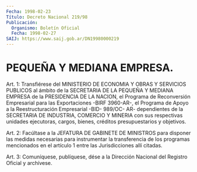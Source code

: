 ```yaml
---
Fecha: 1998-02-23
Título: Decreto Nacional 219/98
Publicación:
  Organismo: Boletín Oficial
  Fecha: 1998-02-27
SAIJ: https://www.saij.gob.ar/DN19980000219
---
```

# PEQUEÑA Y MEDIANA EMPRESA.

<a id="1"></a>
Art.  1: Transfiérese  del  MINISTERIO  DE ECONOMIA  Y  OBRAS  Y SERVICIOS  PUBLICOS  al ámbito de la SECRETARIA  DE  LA  PEQUEÑA  Y MEDIANA EMPRESA de la  PRESIDENCIA  DE  LA  NACION,  el Programa de Reconversión Empresarial para las Exportaciones -BIRF  3960-AR-, el Programa  de Apoyo a la Reestructuración Empresarial -BID-  989/OC- AR- dependientes  de la SECRETARIA DE INDUSTRIA, COMERCIO Y MINERIA con sus respectivas  unidades  ejecutoras, cargos, bienes, créditos presupuestarios y objetivos.

<a id="2"></a>
Art. 2: Facúltase a la JEFATURA  DE  GABINETE  DE  MINISTROS  para disponer  las medidas necesarias para instrumentar la transferencia de los programas mencionados en el artículo 1 entre las Jurisdicciones allí citadas.

<a id="3"></a>
Art. 3: Comuníquese,  publíquese, dése a la Dirección Nacional del Registro Oficial y archívese.